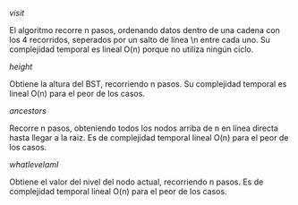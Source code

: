 *visit*

El algoritmo recorre n pasos, ordenando datos dentro de una cadena con los 4 recorridos, seperados por un salto de línea \n entre cada uno.  Su complejidad temporal es lineal O(n) porque no utiliza ningún ciclo. 

*height* 

Obtiene la altura del BST, recorriendo n pasos. Su complejidad temporal es lineal O(n) para el peor de los casos. 

*ancestors*

Recorre n pasos, obteniendo todos los nodos arriba de n en línea directa hasta llegar a la raiz. Es de complejidad temporal lineal O(n) para el peor de los casos. 

*whatlevelamI* 

Obtiene el valor del nivel del nodo actual, recorriendo n pasos. Es de complejidad temporal lineal O(n) para el peor de los casos. 
